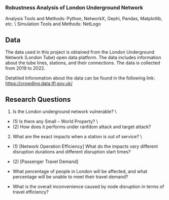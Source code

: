 ### Robustness Analysis of London Underground Network

Analysis Tools and Methods: Python, NetworkX, Gephi, Pandas, Matplotlib, etc. \\
Simulation Tools and Methods: NetLogo

## Data
The data used in this project is obtained from the London Underground Network (London Tube) open data platform. The data includes information about the tube lines, stations, and their connections. The data is collected from 2019 to 2022. 

Detatiled Inforomation about the data can be found in the following link: https://crowding.data.tfl.gov.uk/


## Research Questions

1. Is the London underground network vulnerable? \\
- (1) Is there any Small – World Property? \\
- (2) How does it performs under ranfdom attack and target attack?

2. What are the exact impacts when a station is out of service? \\
- (1) [Network Operation Efficiency] What do the impacts vary different disruption durations and different disruption start times?

- (2) [Passenger Travel Demand] 
- What percentage of people in London will be affected, and what percentage will be unable to meet their travel demand?
- What is the overall inconvenience caused by node disruption in terms of travel efficiency?


